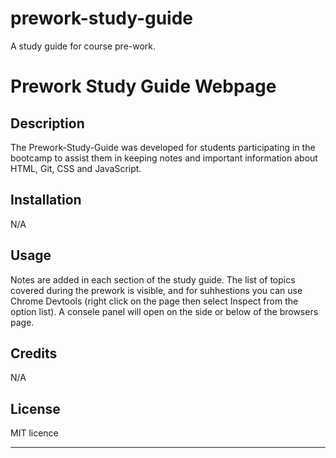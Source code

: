 # prework-study-guide
A study guide for course pre-work.

# Prework Study Guide Webpage

## Description

The Prework-Study-Guide was developed for students participating in the bootcamp to assist them in keeping notes and important information about HTML, Git, CSS and JavaScript.



## Installation

N/A

## Usage

Notes are added in each section of the study guide. 
The list of topics covered during the prework is visible, and for suhhestions you can use Chrome Devtools (right click on the page then select Inspect from the option list). A consele panel will open on the side or below of the browsers page.



## Credits

N/A

## License

MIT licence

---

